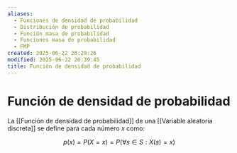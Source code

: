 ```yaml
---
aliases:
  - Funciones de densidad de probabilidad
  - Distribución de probabilidad
  - Función masa de probabilidad
  - Funciones masa de probabilidad
  - FMP
created: 2025-06-22 20:29:26
modified: 2025-06-22 20:39:45
title: Función de densidad de probabilidad
---
```


# Función de densidad de probabilidad

La [[Función de densidad de probabilidad]] de una [[Variable aleatoria discreta]] se define para cada número $x$ como:

$$
p \left( x \right) = P \left( X = x \right) = P \left( \forall s \in S: X \left( s \right) = x \right)
$$
